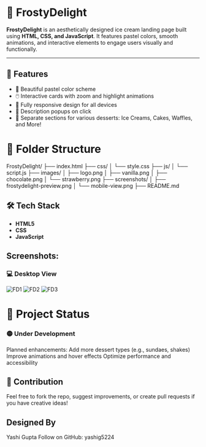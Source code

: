 # 🍨 FrostyDelight

**FrostyDelight** is an aesthetically designed ice cream landing page built using **HTML, CSS, and JavaScript**. It features pastel colors, smooth animations, and interactive elements to engage users visually and functionally.

---

## 🌟 Features

- 🍦 Beautiful pastel color scheme
- 🖱️ Interactive cards with zoom and highlight animations
- 📱 Fully responsive design for all devices
- 💬 Description popups on click
- 🍰 Separate sections for various desserts: Ice Creams, Cakes, Waffles, and More!

# 📁 Folder Structure
FrostyDelight/
├── index.html
├── css/
│   └── style.css
├── js/
│   └── script.js
├── images/
│   ├── logo.png
│   ├── vanilla.png
│   ├── chocolate.png
│   └── strawberry.png
├── screenshots/
│   ├── frostydelight-preview.png
│   └── mobile-view.png
├── README.md

## 🛠 Tech Stack

- **HTML5**
- **CSS**
- **JavaScript**

## Screenshots:
  ### 💻 Desktop View
![FD1](https://github.com/user-attachments/assets/ea537411-faad-438f-8a81-ebe3e0e708cd)
![FD2](https://github.com/user-attachments/assets/c9d6e2e3-e2f9-46bc-bb47-a865303580b2)
![FD3](https://github.com/user-attachments/assets/018085e9-1ba3-4d2d-8871-0dd3c3732892)

# 🚧 Project Status
### 🟡 Under Development
Planned enhancements:
   Add more dessert types (e.g., sundaes, shakes)
   Improve animations and hover effects
   Optimize performance and accessibility

## 💌 Contribution
Feel free to fork the repo, suggest improvements, or create pull requests if you have creative ideas!

## Designed By
Yashi Gupta
Follow on GitHub: yashig5224   

